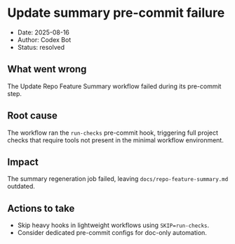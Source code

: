 # Update summary pre-commit failure

- Date: 2025-08-16
- Author: Codex Bot
- Status: resolved

## What went wrong
The Update Repo Feature Summary workflow failed during its pre-commit step.

## Root cause
The workflow ran the `run-checks` pre-commit hook, triggering full project checks that require tools not present in the minimal workflow environment.

## Impact
The summary regeneration job failed, leaving `docs/repo-feature-summary.md` outdated.

## Actions to take
- Skip heavy hooks in lightweight workflows using `SKIP=run-checks`.
- Consider dedicated pre-commit configs for doc-only automation.
